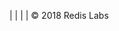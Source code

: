 <a href="https://twitter.com/redislabs" target="_blank" class="social-twitter"><i class="fa fa-twitter"></i></a> | <a href="https://www.linkedin.com/company/redis-labs-inc/" target="_blank" class="social-linkedin">  <i class="fa fa-linkedin"></i></a> | <a href="https://github.com/RedisLabs/" target="_blank" class="social-github"><i class="fa fa-github"></i></a> | <a href="https://www.youtube.com/channel/UCD78lHSwYqMlyetR0_P4Vig" target="_blank" class="social-youtube"><i class="fa fa-youtube"></i></a> | © 2018 Redis Labs